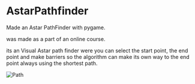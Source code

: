 # AstarPathfinder

Made an Astar PathFinder with pygame.

was made as a part of an online course.

its an Visual Astar path finder were you can select the start point, the end point and make barriers so the algorithm can make its own way to the end point always using the shortest path.



![Path](https://user-images.githubusercontent.com/28113791/155552516-edb2c259-d4fb-4b94-a930-04a2a00e29ec.png)
